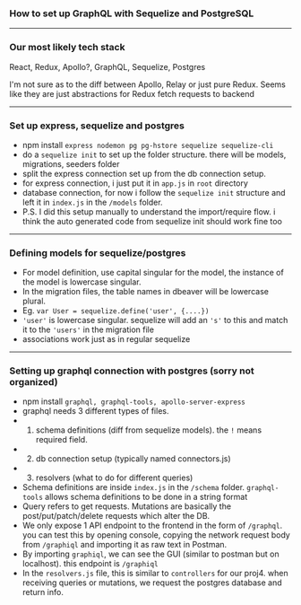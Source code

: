 ### How to set up GraphQL with Sequelize and PostgreSQL
------------

### Our most likely tech stack
React, Redux, Apollo?, GraphQL, Sequelize, Postgres

I'm not sure as to the diff between Apollo, Relay or just pure Redux. Seems like they are just abstractions for Redux fetch requests to backend

------------

### Set up express, sequelize and postgres
* npm install `express nodemon pg pg-hstore sequelize sequelize-cli`
* do a `sequelize init` to set up the folder structure. there will be models, migrations, seeders folder
* split the express connection set up from the db connection setup.
* for express connection, i just put it in `app.js` in `root` directory
* database connection, for now i follow the `sequelize init` structure and left it in `index.js` in the `/models` folder.
* P.S. I did this setup manually to understand the import/require flow. i think the auto generated code from sequelize init should work fine too

------------

### Defining models for sequelize/postgres
* For model definition, use capital singular for the model, the instance of the model is lowercase singular.
* In the migration files, the table names in dbeaver will be lowercase plural.
* Eg. `var User = sequelize.define('user', {....})`
* `'user'` is lowercase singular. sequelize will add an `'s'` to this and match it to the `'users'` in the  migration file
* associations work just as in regular sequelize

------------

### Setting up graphql connection with postgres (sorry not organized)
* npm install `graphql, graphql-tools, apollo-server-express`
* graphql needs 3 different types of files.
* 1) schema definitions (diff from sequelize models). the `!` means required field.
* 2) db connection setup (typically named connectors.js)
* 3) resolvers (what to do for different queries)
* Schema definitions are inside `index.js` in the `/schema` folder. `graphql-tools` allows schema definitions to be done in a string format
* Query refers to get requests. Mutations are basically the post/put/patch/delete requests which alter the DB.
* We only expose 1 API endpoint to the frontend in the form of `/graphql`. you can test this by opening console, copying the network request body from `/graphiql` and importing it as raw text in Postman.
* By importing `graphiql`, we can see the GUI (similar to postman but on localhost). this endpoint is `/graphiql`
* In the `resolvers.js` file, this is similar to `controllers` for our proj4. when receiving queries or mutations, we request the postgres database and return info.
